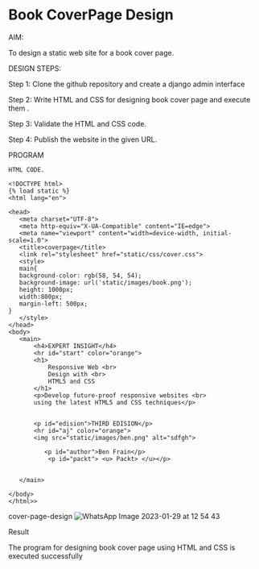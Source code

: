 # Book CoverPage Design

AIM:

To design a static web site for a book cover page.

DESIGN STEPS:

Step 1:
Clone the github repository and create a django admin interface

Step 2:
Write HTML and CSS for designing book cover page and execute them .

Step 3:
Validate the HTML and CSS code.

Step 4:
Publish the website in the given URL.

PROGRAM
```
HTML CODE.

<!DOCTYPE html>
{% load static %}
<html lang="en">

<head>
   <meta charset="UTF-8">
   <meta http-equiv="X-UA-Compatible" content="IE=edge">
   <meta name="viewport" content="width=device-width, initial-scale=1.0">
   <title>coverpage</title>
   <link rel="stylesheet" href="static/css/cover.css">
   <style>
   main{
   background-color: rgb(58, 54, 54);
   background-image: url('static/images/book.png');
   height: 1000px;
   width:800px;
   margin-left: 500px;
}
   </style>
</head>
<body>
   <main>
       <h4>EXPERT INSIGHT</h4>
       <hr id="start" color="orange">
       <h1>
           Responsive Web <br>
           Design with <br>
           HTML5 and CSS
       </h1>
       <p>Develop future-proof responsive websites <br>
       using the latest HTML5 and CSS techniques</p>

       
       <p id="edision">THIRD EDISION</p>
       <hr id="aj" color="orange">
       <img src="static/images/ben.png" alt="sdfgh">
       
          <p id="author">Ben Frain</p>
           <p id="packt"> <u> Packt> </u></p>
   
   
   </main>
  
</body>
</html>>
```
cover-page-design
![WhatsApp Image 2023-01-29 at 12 54 43](https://user-images.githubusercontent.com/118807740/215312388-5447a55d-798a-419a-a4ed-76a3b64e2ea4.jpg)

Result

The program for designing book cover page using HTML and CSS is executed successfully

